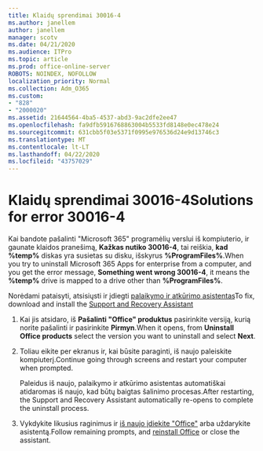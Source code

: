```yaml
---
title: Klaidų sprendimai 30016-4
ms.author: janellem
author: janellem
manager: scotv
ms.date: 04/21/2020
ms.audience: ITPro
ms.topic: article
ms.prod: office-online-server
ROBOTS: NOINDEX, NOFOLLOW
localization_priority: Normal
ms.collection: Adm_O365
ms.custom:
- "828"
- "2000020"
ms.assetid: 21644564-4ba5-4537-abd3-9ac2dfe2ee47
ms.openlocfilehash: fa9dfb5916768863004b5533fd8148e0ec478e24
ms.sourcegitcommit: 631cbb5f03e5371f0995e976536d24e9d13746c3
ms.translationtype: MT
ms.contentlocale: lt-LT
ms.lasthandoff: 04/22/2020
ms.locfileid: "43757029"
---
```

# <a name="solutions-for-error-30016-4"></a><span data-ttu-id="b26e6-102">Klaidų sprendimai 30016-4</span><span class="sxs-lookup"><span data-stu-id="b26e6-102">Solutions for error 30016-4</span></span>

<span data-ttu-id="b26e6-103">Kai bandote pašalinti "Microsoft 365" programėlių verslui iš kompiuterio, ir gaunate klaidos pranešimą, **Kažkas nutiko 30016-4**, tai reiškia, **kad %temp%** diskas yra susietas su disku, išskyrus **%ProgramFiles%**.</span><span class="sxs-lookup"><span data-stu-id="b26e6-103">When you try to uninstall Microsoft 365 Apps for enterprise from a computer, and you get the error message, **Something went wrong 30016-4**, it means the **%temp%** drive is mapped to a drive other than **%ProgramFiles%**.</span></span>
  
<span data-ttu-id="b26e6-104">Norėdami pataisyti, atsisiųsti ir įdiegti [palaikymo ir atkūrimo asistentas](https://aka.ms/SARA-OfficeUninstall-Alchemy)</span><span class="sxs-lookup"><span data-stu-id="b26e6-104">To fix, download and install the [Support and Recovery Assistant](https://aka.ms/SARA-OfficeUninstall-Alchemy)</span></span>
  
1. <span data-ttu-id="b26e6-105">Kai jis atsidaro, iš **Pašalinti "Office" produktus** pasirinkite versiją, kurią norite pašalinti ir pasirinkite **Pirmyn**.</span><span class="sxs-lookup"><span data-stu-id="b26e6-105">When it opens, from **Uninstall Office products** select the version you want to uninstall and select **Next**.</span></span>

2. <span data-ttu-id="b26e6-106">Toliau eikite per ekranus ir, kai būsite paraginti, iš naujo paleiskite kompiuterį.</span><span class="sxs-lookup"><span data-stu-id="b26e6-106">Continue going through screens and restart your computer when prompted.</span></span>

    <span data-ttu-id="b26e6-107">Paleidus iš naujo, palaikymo ir atkūrimo asistentas automatiškai atidaromas iš naujo, kad būtų baigtas šalinimo procesas.</span><span class="sxs-lookup"><span data-stu-id="b26e6-107">After restarting, the Support and Recovery Assistant automatically re-opens to complete the uninstall process.</span></span>

3. <span data-ttu-id="b26e6-108">Vykdykite likusius raginimus ir [iš naujo įdiekite "Office"](https://portal.office.com/OLS/MySoftware.aspx) arba uždarykite asistentą.</span><span class="sxs-lookup"><span data-stu-id="b26e6-108">Follow remaining prompts, and [reinstall Office](https://portal.office.com/OLS/MySoftware.aspx) or close the assistant.</span></span>
